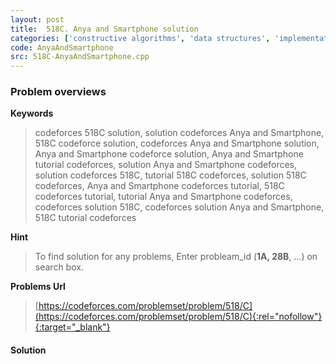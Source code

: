 ```yaml
---
layout: post
title:  518C. Anya and Smartphone solution
categories: ['constructive algorithms', 'data structures', 'implementation']
code: AnyaAndSmartphone
src: 518C-AnyaAndSmartphone.cpp
---
```

### **Problem overviews**

**Keywords**
> codeforces 518C solution, solution codeforces Anya and Smartphone, 518C codeforce solution, codeforces Anya and Smartphone solution, Anya and Smartphone codeforce solution, Anya and Smartphone tutorial codeforces, solution Anya and Smartphone codeforces, solution codeforces 518C, tutorial 518C codeforces, solution 518C codeforces, Anya and Smartphone codeforces tutorial, 518C codeforces tutorial, tutorial Anya and Smartphone codeforces, codeforces solution 518C, codeforces solution Anya and Smartphone, 518C tutorial codeforces

**Hint**
> To find solution for any problems, Enter probleam_id (**1A, 28B**, ...) on search box. 

**Problems Url**
> [https://codeforces.com/problemset/problem/518/C](https://codeforces.com/problemset/problem/518/C){:rel="nofollow"}{:target="_blank"}

#### **Solution**



